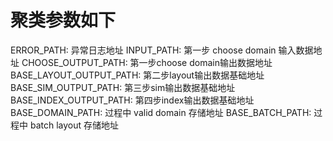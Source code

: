 # 聚类参数如下

ERROR_PATH: 异常日志地址
INPUT_PATH:  第一步 choose domain 输入数据地址
CHOOSE_OUTPUT_PATH: 第一步choose domain输出数据地址
BASE_LAYOUT_OUTPUT_PATH: 第二步layout输出数据基础地址
BASE_SIM_OUTPUT_PATH: 第三步sim输出数据基础地址
BASE_INDEX_OUTPUT_PATH: 第四步index输出数据基础地址
BASE_DOMAIN_PATH: 过程中 valid domain 存储地址
BASE_BATCH_PATH: 过程中 batch layout 存储地址
